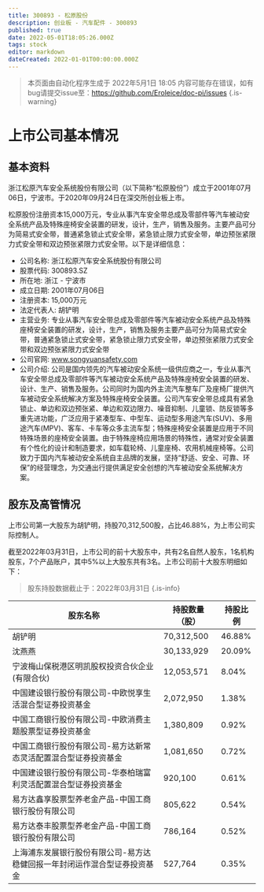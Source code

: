 ```yaml
---
title: 300893 - 松原股份
description: 创业板 - 汽车配件 - 300893
published: true
date: 2022-05-01T18:05:26.000Z
tags: stock
editor: markdown
dateCreated: 2022-01-01T00:00:00.000Z
---
```


> 本页面由自动化程序生成于 2022年5月1日 18:05
> 内容可能存在错误，如有bug请提交issue至：https://github.com/Eroleice/doc-pi/issues
{.is-warning}

# 上市公司基本情况

## 基本资料

浙江松原汽车安全系统股份有限公司（以下简称“松原股份”）成立于2001年07月06日，宁波市。于2020年09月24日在深交所创业板上市。

松原股份注册资本15,000万元，专业从事汽车安全带总成及零部件等汽车被动安全系统产品及特殊座椅安全装置的研发，设计，生产，销售及服务。主要产品可分为简易式安全带，普通紧急锁止式安全带，紧急锁止限力式安全带，单边预张紧限力式安全带和双边预张紧限力式安全带。以下是详细信息：

- 公司名称: 浙江松原汽车安全系统股份有限公司
- 股票代码: 300893.SZ
- 所在地: 浙江 - 宁波市
- 成立日期: 2001年07月06日
- 注册资本: 15,000万元
- 法定代表人: 胡铲明
- 主营业务: 专业从事汽车安全带总成及零部件等汽车被动安全系统产品及特殊座椅安全装置的研发，设计，生产，销售及服务主要产品可分为简易式安全带，普通紧急锁止式安全带，紧急锁止限力式安全带，单边预张紧限力式安全带和双边预张紧限力式安全带
- 公司官网: www.songyuansafety.com
- 公司介绍: 公司是国内领先的汽车被动安全系统一级供应商之一，专业从事汽车安全带总成及零部件等汽车被动安全系统产品及特殊座椅安全装置的研发、设计、生产、销售及服务。公司同时为国内外主流汽车整车厂及座椅厂提供汽车被动安全系统解决方案及特殊座椅安全装置。公司汽车安全带总成具有紧急锁止、单边和双边预张紧、单边和双边限力、噪音抑制、儿童锁、防反锁等多重先进功能，广泛应用于紧凑型车、中型车、运动型多用途汽车(SUV)、多用途汽车(MPV)、客车、卡车等众多主流车型；特殊座椅安全装置是应用于不同特殊场景的座椅安全装置。由于特殊座椅应用场景的特殊性，通常对安全装置有个性化的设计和制造要求，如车载轮椅、儿童座椅、农用机械座椅等。公司致力于国内汽车被动安全系统自主品牌的发展，坚持“舒适、安全、可靠、环保”的经营理念，为交通出行提供满足安全创想的汽车被动安全系统解决方案。


## 股东及高管情况

上市公司第一大股东为胡铲明，持股70,312,500股，占比46.88%，为上市公司实际控制人。

截至2022年03月31日，上市公司的前十大股东中，共有2名自然人股东，1名机构股东，7个产品账户，其中5%以上大股东共有3名。上市公司前十大股东明细如下：

> 股东持股数据截止于：2022年03月31日
{.is-info}

| 股东名称 | 持股数量（股） | 持股比例 |
| --- | --- | --- |
| 胡铲明 | 70,312,500 | 46.88% |
| 沈燕燕 | 30,133,929 | 20.09% |
| 宁波梅山保税港区明凯股权投资合伙企业(有限合伙) | 12,053,571 | 8.04% |
| 中国建设银行股份有限公司-中欧悦享生活混合型证券投资基金 | 2,072,950 | 1.38% |
| 中国工商银行股份有限公司-中欧消费主题股票型证券投资基金 | 1,380,809 | 0.92% |
| 中国工商银行股份有限公司-易方达新常态灵活配置混合型证券投资基金 | 1,081,650 | 0.72% |
| 中国建设银行股份有限公司-华泰柏瑞富利灵活配置混合型证券投资基金 | 920,100 | 0.61% |
| 易方达鑫享股票型养老金产品-中国工商银行股份有限公司 | 805,622 | 0.54% |
| 易方达泰丰股票型养老金产品-中国工商银行股份有限公司 | 786,164 | 0.52% |
| 上海浦东发展银行股份有限公司-易方达稳健回报一年封闭运作混合型证券投资基金 | 527,764 | 0.35% |




